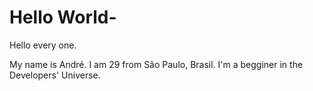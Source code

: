 # Hello World-

Hello every one.

My name is André. I am 29 from São Paulo, Brasil. I'm a begginer in the Developers' Universe.
